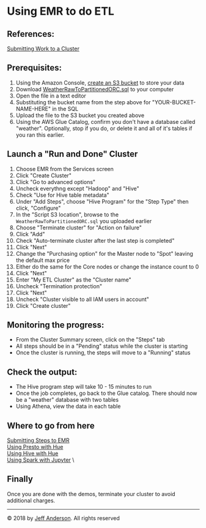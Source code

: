# Using EMR to do ETL

## References:

[Submitting Work to a Cluster](https://docs.aws.amazon.com/emr/latest/ManagementGuide/emr-overview.html#emr-work-cluster) 

## Prerequisites:

1. Using the Amazon Console, [create an S3 bucket](https://docs.aws.amazon.com/AmazonS3/latest/gsg/CreatingABucket.html) to store your data
1. Download [WeatherRawToPartitionedORC.sql](sql/WeatherRawToPartitionedORC.sql) to your computer
1. Open the file in a text editor
1. Substituting the bucket name from the step above for "YOUR-BUCKET-NAME-HERE" in the SQL
1. Upload the file to the S3 bucket you created above
1. Using the AWS Glue Catalog, confirm you don't have a database called "weather".  Optionally, stop if you do, or delete it and 
all of it's tables if you ran this earlier.

## Launch a "Run and Done" Cluster

1. Choose EMR from the Services screen
1. Click "Create Cluster"
1. Click "Go to advanced options"
1. Uncheck everythng except "Hadoop" and "Hive"
1. Check "Use for Hive table metadata"
1. Under "Add Steps", choose "Hive Program" for the "Step Type" then click, "Configure"
1. In the "Script S3 location", browse to the ``WeatherRawToPartitionedORC.sql`` you uploaded earlier
1. Choose "Terminate cluster" for "Action on failure"
1. Click "Add"
1. Check "Auto-terminate cluster after the last step is completed"
1. Click "Next"
1. Change the "Purchasing option" for the Master node to "Spot" leaving the default max price
1. Either do the same for the Core nodes or change the instance count to 0
1. Click "Next"
1. Enter "My ETL Cluster" as the "Cluster name"
1. Uncheck "Termination protection"
1. Click "Next"
1. Uncheck "Cluster visible to all IAM users in account"
1. Click "Create cluster"

## Monitoring the progress:

* From the Cluster Summary screen, click on the "Steps" tab
* All steps should be in a "Pending" status while the cluster is starting
* Once the cluster is running, the steps will move to a "Running" status

## Check the output:

* The Hive program step will take 10 - 15 minutes to run
* Once the job completes, go back to the Glue catalog. There should now be a "weather" database with two tables  
* Using Athena, view the data in each table

## Where to go from here

[Submitting Steps to EMR](Demo-EMR-Steps.md) \
[Using Presto with Hue](./Demo-EMR-Presto.md) \
[Using Hive with Hue](./Demo-Hive-HUE.md) \
[Using Spark with Jupyter](./Demo-Spark-Jupyter.md) \

## Finally

Once you are done with the demos, terminate your cluster to avoid additional charges. 


---
&copy; 2018 by [Jeff Anderson](https://jeff-anderson.com/). All rights reserved

